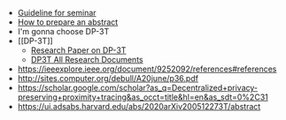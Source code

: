 - [Guideline for seminar](file:///C:/Other%20Stuff/Study%20Materials/Semester%206/Seminar%20Final%20Year/Seminar%20Guidelines.pdf)
- [How to prepare an abstract](file:///C:/Other%20Stuff/Study%20Materials/Semester%206/Seminar%20Final%20Year/How%20to%20prepare%20abstract%20for%20seminar.pdf)
- I'm gonna choose DP-3T
- [[DP-3T]]
	- [Research Paper on DP-3T](https://arxiv.org/abs/2005.12273)
	- [DP3T All Research Documents](https://github.com/DP-3T/documents/blob/master/Security%20analysis/Privacy%20and%20Security%20Attacks%20on%20Digital%20Proximity%20Tracing%20Systems.pdf)
- https://ieeexplore.ieee.org/document/9252092/references#references
- http://sites.computer.org/debull/A20june/p36.pdf
- https://scholar.google.com/scholar?as_q=Decentralized+privacy-preserving+proximity+tracing&as_occt=title&hl=en&as_sdt=0%2C31
- https://ui.adsabs.harvard.edu/abs/2020arXiv200512273T/abstract